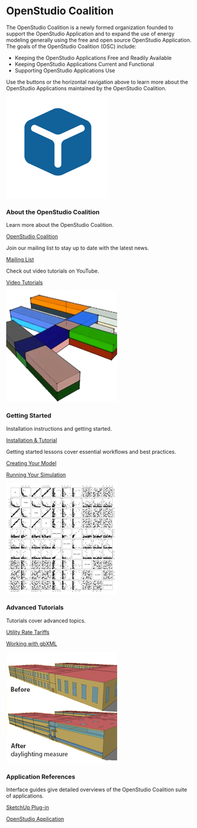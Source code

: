 <h1>OpenStudio Coalition</h1>
<p>The OpenStudio Coalition is a newly formed organization founded to support the OpenStudio Application and to expand the use of energy modeling generally using the free and open source OpenStudio Application. The goals of the OpenStudio Coalition (OSC) include:</p>
<ul>
<li>Keeping the OpenStudio Applications Free and Readily Available</li>
<li>Keeping OpenStudio Applications Current and Functional</li>
<li>Supporting OpenStudio Applications Use</li>
</ul>
<p>Use the buttons or the horizontal navigation above to learn more about the OpenStudio Applications maintained by the OpenStudio Coalition.</p>
<div class="container-fluid">
  <div class="row">
    <div class="col-sm-6 col-md-6">
      <div class="thumbnail"> <img src="img/OpenStudio+Coalition-logo-crop.png" width=275 height=275 alt="Openstudio Coalition">
        <div class="caption">
          <h3>About the OpenStudio Coalition</h3>
          <p>Learn more about the OpenStudio Coalition.</p>
          <p><a href="about/openstudio_coalition.md" class="btn btn-primary" role="button">OpenStudio Coalition</a></p>
          <p>Join our mailing list to stay up to date with the latest news.</p>
          <p><a href="about/mailing_list.md" class="btn btn-primary" role="button">Mailing List</a></p>
          <p>Check out video tutorials on YouTube.</p>
          <p><a href="https://www.youtube.com/channel/UC8ZEW4PXKOsveko55XCJTUA" class="btn btn-primary" role="button">Video Tutorials</a></p>
        </div>
      </div>
    </div>
    <div class="col-sm-6 col-md-6">
      <div class="thumbnail"> <img src="img/model_thumb.png" alt="Openstudio Model Image">
        <div class="caption">
          <h3>Getting Started</h3>
          <p>Installation instructions and getting started.</p>
          <p><a href="getting_started/getting_started.md" class="btn btn-primary" role="button">Installation &amp; Tutorial</a></p>
          <p>Getting started lessons cover essential workflows and best practices.</p>
          <p><a href="getting_started/creating_your_model.md" class="btn btn-primary" role="button">Creating Your Model</a></p>
          <p><a href="getting_started/running_your_simulation.md" class="btn btn-primary" role="button">Running Your Simulation</a></p>
        </div>
      </div>
    </div>
    <div class="col-sm-6 col-md-6">
      <div class="thumbnail"> <img src="img/comparative_thumb.png" alt="Openstudio Model Image">
        <div class="caption">
          <h3>Advanced Tutorials</h3>
          <p>Tutorials cover advanced topics.</p>
          <p><a href="tutorials/utility_rate_tariffs.md" class="btn btn-primary" role="button">Utility Rate Tariffs</a></p>
          <p><a href="tutorials/tutorial_gbxmlimport.md" class="btn btn-primary" role="button">Working with gbXML</a></p>
        </div>
      </div>
    </div>
    <div class="col-sm-6 col-md-6">
      <div class="thumbnail"> <img src="img/measures_thumb.png" alt="Daylighting Measure Example">
        <div class="caption">
          <h3>Application References</h3>
          <p>Interface guides give detailed overviews of the OpenStudio Coalition suite of applications.</p>
          <p><a href="reference/sketchup_plugin_interface.md" class="btn btn-primary" role="button">SketchUp Plug-in</a></p>
          <p><a href="reference/openstudio_application_interface.md" class="btn btn-primary" role="button">OpenStudio Application</a></p>
        </div>
      </div>
    </div>
  </div>
</div>